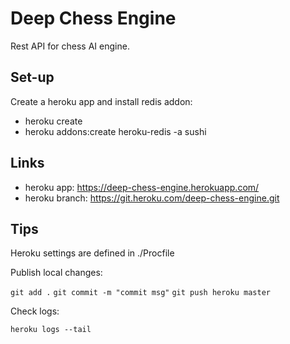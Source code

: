 # Deep Chess Engine

Rest API for chess AI engine.

## Set-up

Create a heroku app and install redis addon:

-   heroku create <appname>
-   heroku addons:create heroku-redis -a sushi

## Links

-   heroku app: https://deep-chess-engine.herokuapp.com/
-   heroku branch: https://git.heroku.com/deep-chess-engine.git

## Tips

Heroku settings are defined in ./Procfile

Publish local changes:

<code>git add .</code>
<code>git commit -m "commit msg"</code>
<code>git push heroku master</code>

Check logs:

<code>heroku logs --tail</code>
